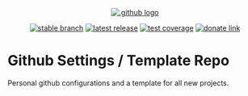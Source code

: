<div align="center">

  [![.github logo](https://raw.githubusercontent.com/UrsaDK/.github/master/docs/images/logo.jpg)](#)<br>

  [![stable branch](https://img.shields.io/badge/dynamic/json.svg?color=lightgrey&label=stable&query=%24.default_branch&url=https%3A%2F%2Fapi.github.com%2Frepos%2FUrsaDK%2F.github&logo=github)](https://github.com/UrsaDK/.github/tree/master)
  [![latest release](https://img.shields.io/badge/dynamic/json.svg?color=blue&label=release&query=%24.name&url=https%3A%2F%2Fapi.github.com%2Frepos%2FUrsaDK%2F.github%2Freleases%2Flatest&logo=docker)](https://hub.docker.com/r/ursadk/.github)
  [![test coverage](https://codecov.io/gh/UrsaDK/.github/graph/badge.svg)](https://codecov.io/gh/UrsaDK/.github)
  [![donate link](https://img.shields.io/badge/donate-coinbase-gold.svg?colorB=ff8e00&logo=bitcoin)](COINBASE_CHECKOUT_LINK)

</div>

# Github Settings / Template Repo

Personal github configurations and a template for all new projects.
